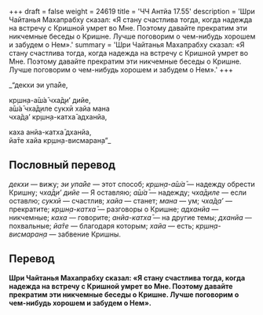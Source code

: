+++
draft = false
weight = 24619
title = 'ЧЧ Антйа 17.55'
description = 'Шри Чайтанья Махапрабху сказал: «Я стану счастлива тогда, когда надежда на встречу с Кришной умрет во Мне. Поэтому давайте прекратим эти никчемные беседы о Кришне. Лучше поговорим о чем-нибудь хорошем и забудем о Нем».'
summary = 'Шри Чайтанья Махапрабху сказал: «Я стану счастлива тогда, когда надежда на встречу с Кришной умрет во Мне. Поэтому давайте прекратим эти никчемные беседы о Кришне. Лучше поговорим о чем-нибудь хорошем и забудем о Нем».'
+++

_“декхи эи упа̄йе,  
  
кр̣шн̣а-а̄ш́а̄ чха̄д̣и’ дийе,  
а̄ш́а̄ чха̄д̣иле сукхӣ хайа мана  
чха̄д̣а’ кр̣шн̣а-катха̄ адханйа,  
  
каха анйа-катха̄ дханйа,  
йа̄те хайа кр̣шн̣а-висмаран̣а”_

## Пословный перевод

_декхи_ — вижу; _эи_ _упа̄йе_ — этот способ; _кр̣шн̣а_\-_а̄ш́а̄_ — надежду обрести Кришну; _чха̄д̣и’_ _дийе_ — Я оставляю; _а̄ш́а̄_ — надежду; _чха̄д̣иле_ — если оставлю; _сукхӣ_ — счастлив; _хайа_ — станет; _мана_ — ум; _чха̄д̣а’_ — прекратите; _кр̣шн̣а_\-_катха̄_ — разговоры о Кришне; _адханйа_ — никчемные; _каха_ — говорите; _анйа_\-_катха̄_ — на другие темы; _дханйа_ — похвальные; _йа̄те_ — благодаря которым; _хайа_ — есть; _кр̣шн̣а_\-_висмаран̣а_ — забвение Кришны.

## Перевод

**Шри Чайтанья Махапрабху сказал: «Я стану счастлива тогда, когда надежда на встречу с Кришной умрет во Мне. Поэтому давайте прекратим эти никчемные беседы о Кришне. Лучше поговорим о чем-нибудь хорошем и забудем о Нем».**
